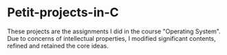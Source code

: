 # Petit-projects-in-C
These projects are the assignments I did in the course "Operating System". Due to concerns of intellectual properties, I modified significant contents, refined and retained the core ideas.

